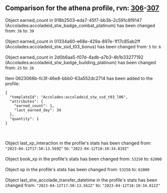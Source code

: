 ## Comparison for the athena profile, rvn: [306](https://github.com/PRO100KatYT/FortniteProfileRevisions/tree/main/profiles/athena/306%20athena.json)-[307](https://github.com/PRO100KatYT/FortniteProfileRevisions/tree/main/profiles/athena/307%20athena.json)

Object earned_count in 918b2503-eda7-45f7-bb3b-2c591c8f9147 (Accolades:accoladeid_stw_badge_combat_platinum) has been changed from: `38` to: `39`
<br><br>
Object earned_count in 01334a60-e68e-429a-897e-1f17c85ab2ff (Accolades:accoladeid_stw_ssd_t03_bonus) has been changed from: `5` to: `6`
<br><br>
Object earned_count in 2d0b6aa5-f07d-4adb-a7b3-4b1b33277192 (Accolades:accoladeid_stw_badge_building_platinum) has been changed from: `25` to: `26`
<br><br>
Item 0623066b-fc3f-46e8-bbb0-63a552dc2714 has been added to the profile:

```
{
  "templateId": "Accolades:accoladeid_stw_ssd_t03_l06",
  "attributes": {
    "earned_count": 1,
    "last_earned_day": 34
  },
  "quantity": 1
}
```

<br><br>
Object last_xp_interaction in the profile's stats has been changed from: `"2023-04-12T17:50:13.569Z"` to: `"2023-04-12T18:10:34.819Z"`
<br><br>
Object book_xp in the profile's stats has been changed from: `53250` to: `62000`
<br><br>
Object xp in the profile's stats has been changed from: `53250` to: `62000`
<br><br>
Object last_stw_accolade_transfer_datetime in the profile's stats has been changed from: `"2023-04-12T17:50:13.562Z"` to: `"2023-04-12T18:10:34.812Z"`
<br><br>
